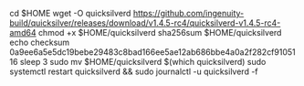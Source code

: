 cd $HOME
wget -O quicksilverd https://github.com/ingenuity-build/quicksilver/releases/download/v1.4.5-rc4/quicksilverd-v1.4.5-rc4-amd64
chmod +x $HOME/quicksilverd
sha256sum $HOME/quicksilverd
echo checksum 0a9ee6a5e5dc19bebe29483c8bad166ee5ae12ab686bbe4a0a2f282cf9105116
sleep 3
sudo mv $HOME/quicksilverd $(which quicksilverd)
sudo systemctl restart quicksilverd && sudo journalctl -u quicksilverd -f
